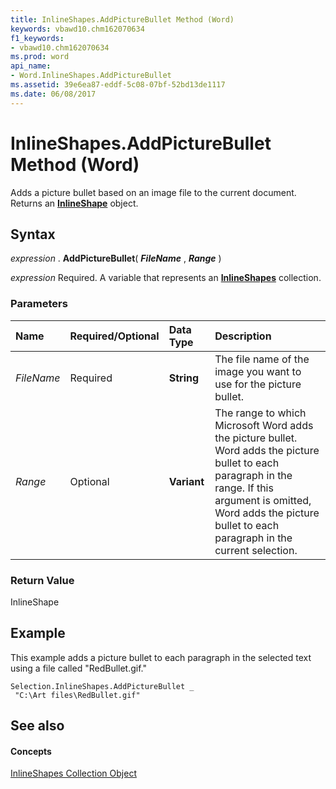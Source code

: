 ```yaml
---
title: InlineShapes.AddPictureBullet Method (Word)
keywords: vbawd10.chm162070634
f1_keywords:
- vbawd10.chm162070634
ms.prod: word
api_name:
- Word.InlineShapes.AddPictureBullet
ms.assetid: 39e6ea87-eddf-5c08-07bf-52bd13de1117
ms.date: 06/08/2017
---
```



# InlineShapes.AddPictureBullet Method (Word)

Adds a picture bullet based on an image file to the current document. Returns an  **[InlineShape](inlineshape-object-word.md)** object.


## Syntax

 _expression_ . **AddPictureBullet**( **_FileName_** , **_Range_** )

 _expression_ Required. A variable that represents an **[InlineShapes](inlineshapes-object-word.md)** collection.


### Parameters



|**Name**|**Required/Optional**|**Data Type**|**Description**|
|:-----|:-----|:-----|:-----|
| _FileName_|Required| **String**|The file name of the image you want to use for the picture bullet.|
| _Range_|Optional| **Variant**|The range to which Microsoft Word adds the picture bullet. Word adds the picture bullet to each paragraph in the range. If this argument is omitted, Word adds the picture bullet to each paragraph in the current selection.|

### Return Value

InlineShape


## Example

This example adds a picture bullet to each paragraph in the selected text using a file called "RedBullet.gif."


```
Selection.InlineShapes.AddPictureBullet _ 
 "C:\Art files\RedBullet.gif"
```


## See also


#### Concepts


[InlineShapes Collection Object](inlineshapes-object-word.md)

